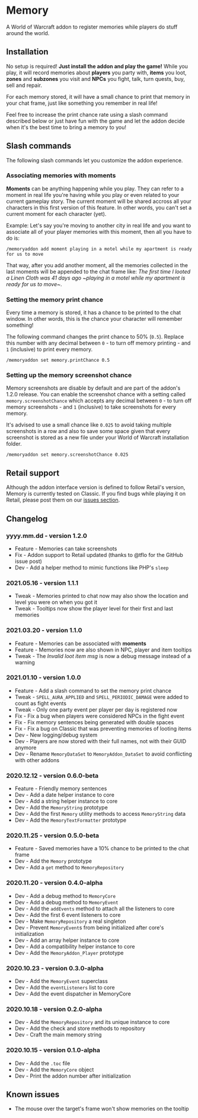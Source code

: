 # Memory

A World of Warcraft addon to register memories while players do stuff around the world.

## Installation

No setup is required! **Just install the addon and play the game!** While you play, it will record memories about **players** you party with, **items** you loot, **zones** and **subzones** you visit and **NPCs** you fight, talk, turn quests, buy, sell and repair.

For each memory stored, it will have a small chance to print that memory in your chat frame, just like something you remember in real life!

Feel free to increase the print chance rate using a slash command described below or just have fun with the game and let the addon decide when it's the best time to bring a memory to you!

## Slash commands

The following slash commands let you customize the addon experience.

### Associating memories with moments

**Moments** can be anything happening while you play. They can refer to a moment in real life you're having while you play or even related to your current gameplay story. The current moment will be shared accross all your characters in this first version of this feature. In other words, you can't set a current moment for each character (yet).

Example: Let's say you're moving to another city in real life and you want to associate all of your player memories with this moment, then all you have to do is:

```
/memoryaddon add moment playing in a motel while my apartment is ready for us to move
```

That way, after you add another moment, all the memories collected in the last moments will be appended to the chat frame like: _The first time I looted a Linen Cloth was 41 days ago \~playing in a motel while my apartment is ready for us to move\~_.

### Setting the memory print chance

Every time a memory is stored, it has a chance to be printed to the chat window. In other words,
this is the chance your character will remember something!

The following command changes the print chance to 50% (`0.5`). Replace this number with
any decimal between `0` - to turn off memory printing - and `1` (inclusive) to print every memory.

```
/memoryaddon set memory.printChance 0.5
```

### Setting up the memory screenshot chance

Memory screenshots are disable by default and are part of the addon's 1.2.0 release. You can enable the screenshot chance with a setting called `memory.screenshotChance` which accepts any decimal between `0` - to turn off memory screenshots - and `1` (inclusive) to take screenshots for every memory.

It's advised to use a small chance like `0.025` to avoid taking multiple screenshots in a row and also to save some space given that every screenshot is stored as a new file under your World of Warcraft installation folder.

```
/memoryaddon set memory.screenshotChance 0.025
```

## Retail support

Although the addon interface version is defined to follow Retail's version, Memory is currently tested on Classic. If you find bugs while playing it on Retail, please post them on our [issues section](https://github.com/adrianostanley/memory/issues).

## Changelog

### yyyy.mm.dd - version 1.2.0
* Feature - Memories can take screenshots
* Fix - Addon support to Retail updated (thanks to @tflo for the GitHub issue post)
* Dev - Add a helper method to mimic functions like PHP's `sleep`

### 2021.05.16 - version 1.1.1
* Tweak - Memories printed to chat now may also show the location and level you were on when you got it
* Tweak - Tooltips now show the player level for their first and last memories

### 2021.03.20 - version 1.1.0
* Feature - Memories can be associated with **moments**
* Feature - Memories now are also shown in NPC, player and item tooltips
* Tweak - The _Invalid loot item msg_ is now a debug message instead of a warning

### 2021.01.10 - version 1.0.0
* Feature - Add a slash command to set the memory print chance
* Tweak - `SPELL_AURA_APPLIED` and `SPELL_PERIODIC_DAMAGE` were added to count as fight events
* Tweak - Only one party event per player per day is registered now
* Fix - Fix a bug when players were considered NPCs in the fight event
* Fix - Fix memory sentences being generated with double spaces
* Fix - Fix a bug on Classic that was preventing memories of looting items
* Dev - New logging/debug system
* Dev - Players are now stored with their full names, not with their GUID anymore
* Dev - Rename `MemoryDataSet` to `MemoryAddon_DataSet` to avoid conflicting with other addons

### 2020.12.12 - version 0.6.0-beta
* Feature - Friendly memory sentences
* Dev - Add a date helper instance to core
* Dev - Add a string helper instance to core
* Dev - Add the `MemoryString` prototype
* Dev - Add the first `Memory` utility methods to access `MemoryString` data
* Dev - Add the `MemoryTextFormatter` prototype

### 2020.11.25 - version 0.5.0-beta
* Feature - Saved memories have a 10% chance to be printed to the chat frame
* Dev - Add the `Memory` prototype
* Dev - Add a `get` method to `MemoryRepository`

### 2020.11.20 - version 0.4.0-alpha
* Dev - Add a debug method to `MemoryCore`
* Dev - Add a debug method to `MemoryEvent`
* Dev - Add the `addEvents` method to attach all the listeners to core
* Dev - Add the first 6 event listeners to core
* Dev - Make `MemoryRepository` a real singleton
* Dev - Prevent `MemoryEvent`s from being initialized after core's initialization
* Dev - Add an array helper instance to core
* Dev - Add a compatibility helper instance to core
* Dev - Add the `MemoryAddon_Player` prototype

### 2020.10.23 - version 0.3.0-alpha
* Dev - Add the `MemoryEvent` superclass
* Dev - Add the `eventListeners` list to core
* Dev - Add the event dispatcher in MemoryCore

### 2020.10.18 - version 0.2.0-alpha
* Dev - Add the `MemoryRepository` and its unique instance to core
* Dev - Add the check and store methods to repository
* Dev - Craft the main memory string

### 2020.10.15 - version 0.1.0-alpha
* Dev - Add the `.toc` file
* Dev - Add the `MemoryCore` object
* Dev - Print the addon number after initialization

## Known issues

* The mouse over the target's frame won't show memories on the tooltip
